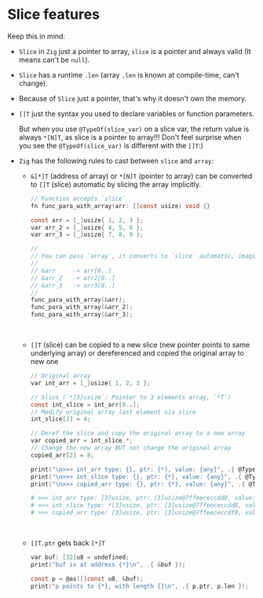 # Slice features

Keep this in mind:

- `Slice` in `Zig` just a pointer to array, `slice` is a pointer and always
valid (It means can't be `null`).

- `Slice` has a runtime `.len` (array `.len` is known at compile-time, can't
change).

- Because of `Slice` just a pointer, that's why it doesn't own the memory.

- `[]T` just the syntax you used to declare variables or function parameters.

    But when you use `@TypeOf(slice_var)` on a slice var, the return value is
    always `*[N]T`, as slice is a pointer to array!!! Don't feel surprise when
    you see the `@TypeOf(slice_var)` is different with the `[]T`:)

- `Zig` has the following rules to cast between `slice` and `array`:

    - `&[*]T` (address of array) or `*[N]T` (pointer to array) can be converted
    to `[]T` (slice) automatic by slicing the array implicitly.

        ```c
        // Function accepts `slice`
        fn func_para_with_array(arr: []const usize) void {}

        const arr = [_]usize{ 1, 2, 3 };
        var arr_2 = [_]usize{ 4, 5, 6 };
        var arr_3 = [_]usize{ 7, 8, 9 };

        //
        // You can pass `array`, it converts to `slice` automatic, imagine like this:
        //
        // &arr     -> arr[0..] 
        // &arr_2   -> arr2[0..]
        // &arr_3   -> arr3[0..]
        //
        func_para_with_array(&arr);
        func_para_with_array(&arr_2);
        func_para_with_array(&arr_3);
        ```

        </br>

    - `[]T` (slice) can be copied to a new slice (new pointer points to same
    underlying array) or dereferenced and copied the original array to new one

        ```c
        // Original array
        var int_arr = [_]usize{ 1, 2, 3 };

        // Slice (`*[3]usize`: Pointer to 3 elements array, `*T`)
        const int_slice = int_arr[0..];
        // Modify original array last element via slice
        int_slice[2] = 4;

        // Deref the slice and copy the original array to a new array
        var copied_arr = int_slice.*;
        // Change the new array BUT not change the original array
        copied_arr[2] = 8;

        print("\n>>> int_arr type: {}, ptr: {*}, value: {any}", .{ @TypeOf(int_arr), &int_arr, int_arr });
        print("\n>>> int_slice type: {}, ptr: {*}, value: {any}", .{ @TypeOf(int_slice), int_slice, int_slice });
        print("\n>>> copied_arr type: {}, ptr: {*}, value: {any}", .{ @TypeOf(copied_arr), &copied_arr, copied_arr });
        ```
        ```bash
        # >>> int_arr type: [3]usize, ptr: [3]usize@7ffeececcdd8, value: { 1, 2, 4 }
        # >>> int_slice type: *[3]usize, ptr: [3]usize@7ffeececcdd8, value: [3]usize@7ffeececcdd8
        # >>> copied_arr type: [3]usize, ptr: [3]usize@7ffeececcdf0, value: { 1, 2, 8 }⏎
        ```

        </br>

    - `[]T.ptr` gets back `[*]T`

        ```c
        var buf: [32]u8 = undefined;
        print("buf is at address {*}\n", .{ &buf });

        const p = @as([]const u8, &buf);
        print("p points to {*}, with length {}\n", .{ p.ptr, p.len });
        ```

        </br>
